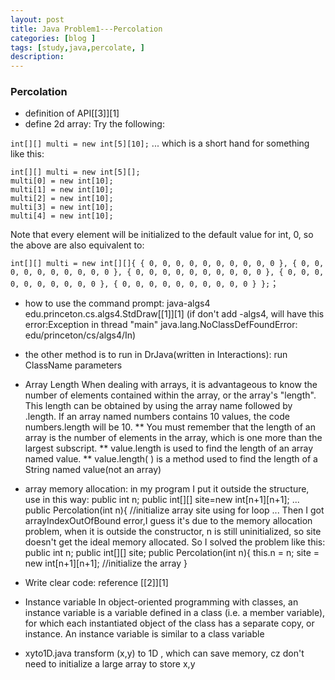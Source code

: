 ```yaml
---
layout: post
title: Java Problem1---Percolation
categories: [blog ]
tags: [study,java,percolate, ]
description: 
---  
```

### Percolation

- definition of API[[3]][1]
- define 2d array:
Try the following:

``int[][] multi = new int[5][10];``
... which is a short hand for something like this:

    int[][] multi = new int[5][];
    multi[0] = new int[10];
    multi[1] = new int[10];
    multi[2] = new int[10];
    multi[3] = new int[10];
    multi[4] = new int[10];
Note that every element will be initialized to the default value for int, 0, so the above are also equivalent to:

`int[][] multi = new int[][]{
  { 0, 0, 0, 0, 0, 0, 0, 0, 0, 0 },
  { 0, 0, 0, 0, 0, 0, 0, 0, 0, 0 },
  { 0, 0, 0, 0, 0, 0, 0, 0, 0, 0 },
  { 0, 0, 0, 0, 0, 0, 0, 0, 0, 0 },
  { 0, 0, 0, 0, 0, 0, 0, 0, 0, 0 }
};`；

- how to use the command prompt:
java-algs4 edu.princeton.cs.algs4.StdDraw[[1]][1]
(if don't add -algs4, will have this error:Exception in thread "main" java.lang.NoClassDefFoundError: edu/princeton/cs/algs4/In)

- the other method is to run in DrJava(written in Interactions):
run ClassName parameters

- Array Length
When dealing with arrays, it is advantageous to know the number of elements contained within the array, or the array's "length".  This length can be obtained by using the array name followed by .length.  If an array named numbers contains 10 values, the code numbers.length will be 10.  ** You must remember that the length of an array is the number of elements in the array, which is one more than the largest subscript.
** value.length
is used to find the length of an array named value.
** value.length( )
is a method used to find the length of a String named value(not an array)

- array memory allocation:
in my program I put it outside the structure, 
use in this way:
    public int n;
    public int[][] site=new int[n+1][n+1];
    ...
    public Percolation(int n){
    //initialize array site using for loop
    ...
Then I got arrayIndexOutOfBound error,I guess it's due to the memory allocation problem, when it is outside the constructor, n is still uninitialized, so site doesn't get the ideal memory allocated. So I solved the problem like this:
    public int n;
    public int[][] site;
    public Percolation(int n){
    this.n = n;
    site = new int[n+1][n+1];
    //initialize the array
    }
- Write clear code:
reference [[2]][1]

- Instance variable
In object-oriented programming with classes, an instance variable is a variable defined in a class (i.e. a member variable), for which each instantiated object of the class has a separate copy, or instance. An instance variable is similar to a class variable

- xyto1D.java
transform (x,y) to 1D , which can save memory, cz don't need to initialize
a large array to store x,y

